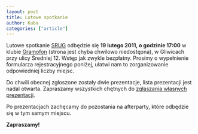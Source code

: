 ```yaml
---
layout: post
title: Lutowe spotkanie
author: Kuba
categories: ["article"]
---
```


Lutowe spotkanie [SRUG](https://srug.pl/) odbędzie się **19 lutego 2011,
o godzinie 17:00** w klubie [Gramofon](http://www.gramofon-pub.com.pl/)
(strona jest chyba chwilowo niedostępna), w Gliwicach przy ulicy
Średniej 12. Wstęp jak zwykle bezpłatny. Prosimy o wypełnienie
formularza rejestracyjnego poniżej, ułatwi nam to zorganizowanie
odpowiedniej liczby miejsc.

Do chwili obecnej zgłoszone zostały dwie prezentacje, lista prezentacji
jest nadal otwarta. Zapraszamy wszystkich chętnych do [zgłaszania
własnych
prezentacji](http://groups.google.com/group/silesian-ruby-user-group/).

Po prezentacjach zachęcamy do pozostania na afterparty, które odbędzie
się w tym samym miejscu.

**Zapraszamy!**
